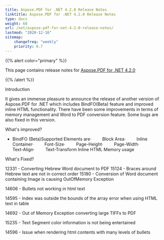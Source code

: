 ```yaml
---
title: Aspose.PDF for .NET 4.2.0 Release Notes
linktitle: Aspose.PDF for .NET 4.2.0 Release Notes
type: docs
weight: 60
url: /net/aspose-pdf-for-net-4-2-0-release-notes/
lastmod: "2020-12-16"
sitemap:
    changefreq: "weekly"
    priority: 0.7
---
```


{{% alert color="primary" %}} 

This page contains release notes for [Aspose.PDF for .NET 4.2.0](http://www.aspose.com/downloads/pdf/net/new-releases/aspose.pdf-for-.net-4.2.0/)

{{% /alert %}} 

Introduction

It gives an immense pleasure to announce the release of another version of Aspose.PDF for .NET which includes BindFO(Beta) feature and improved inline HTML functionality. There have been some improvements in terms of memory management and Word to PDF conversion feature. Some bugs are also fixed in this version.

What's improved?

- BindFO (Beta)Supported Elements are·         Block Area·         Inline Container·         Font-Size·         Page-Height·         Page-Width·         Text-Align·         Text-Transform
  Inline HTML 
  Memory usage

What's Fixed?

12331 - Converting Hebrew Word document to PDF 15124 - Braces around Hebrew text are not in correct order 15180 - Conversion of Word document containing Image is causing OutOfMemory Exception

14606 - Bullets not working in html text

14595 - Index was outside the bounds of the array error when using HTML text in table

14692 - Out of Memory Exception converting large TIFFs to PDF

15235 - Text Segment color information is not being entertained

14596 - Issue when rendering html contents with many levels of bullets

